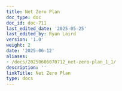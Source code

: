 ```yaml
---
title: Net Zero Plan
doc_type: doc
doc_id: doc-711
last_edited_date: '2025-05-25'
last_edited_by: Ryan Laird
version: '1.0'
weight: 2
date: '2025-06-12'
aliases:
- /docs/20250606070712_net-zero-plan_1_1/
description: ''
linkTitle: Net Zero Plan
type: docs
---
```


